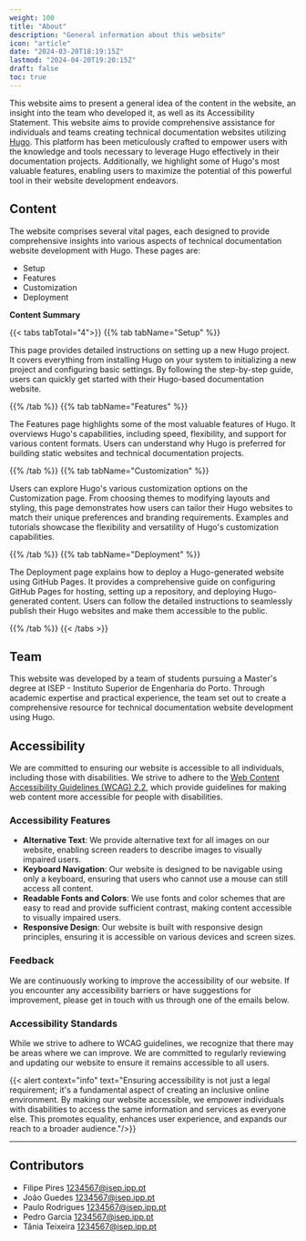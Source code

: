 ```yaml
---
weight: 100
title: "About"
description: "General information about this website"
icon: "article"
date: "2024-03-20T18:19:15Z"
lastmod: "2024-04-20T19:20:15Z"
draft: false
toc: true
---
```


This website aims to present a general idea of the content in the website, an insight into the team who developed it, as well as its Accessibility Statement.
This website aims to provide comprehensive assistance for individuals and teams creating technical documentation websites utilizing [Hugo](https://gohugo.io). This platform has been meticulously crafted to empower users with the knowledge and tools necessary to leverage Hugo effectively in their documentation projects. Additionally, we highlight some of Hugo's most valuable features, enabling users to maximize the potential of this powerful tool in their website development endeavors.

## Content

The website comprises several vital pages, each designed to provide comprehensive insights into various aspects of technical documentation website development with Hugo. These pages are:
- Setup
- Features
- Customization
- Deployment
  
**Content Summary**

{{< tabs tabTotal="4">}}
{{% tab tabName="Setup" %}}

This page provides detailed instructions on setting up a new Hugo project. It covers everything from installing Hugo on your system to initializing a new project and configuring basic settings. By following the step-by-step guide, users can quickly get started with their Hugo-based documentation website.

{{% /tab %}}
{{% tab tabName="Features" %}}

The Features page highlights some of the most valuable features of Hugo. It overviews Hugo's capabilities, including speed, flexibility, and support for various content formats. Users can understand why Hugo is preferred for building static websites and technical documentation projects.

{{% /tab %}}
{{% tab tabName="Customization" %}}

Users can explore Hugo's various customization options on the Customization page. From choosing themes to modifying layouts and styling, this page demonstrates how users can tailor their Hugo websites to match their unique preferences and branding requirements. Examples and tutorials showcase the flexibility and versatility of Hugo's customization capabilities.

{{% /tab %}}
{{% tab tabName="Deployment" %}}

The Deployment page explains how to deploy a Hugo-generated website using GitHub Pages. It provides a comprehensive guide on configuring GitHub Pages for hosting, setting up a repository, and deploying Hugo-generated content.
Users can follow the detailed instructions to seamlessly publish their Hugo websites and make them accessible to the public.

{{% /tab %}}
{{< /tabs >}}

## Team

This website was developed by a team of students pursuing a Master's degree at ISEP - Instituto Superior de Engenharia do Porto. Through academic expertise and practical experience, the team set out to create a comprehensive resource for technical documentation website development using Hugo.

## Accessibility

We are committed to ensuring our website is accessible to all individuals, including those with disabilities. We strive to adhere to the [Web Content Accessibility Guidelines (WCAG) 2.2](https://www.w3.org/WAI/standards-guidelines/wcag/), which provide guidelines for making web content more accessible for people with disabilities.

### Accessibility Features

- **Alternative Text**: We provide alternative text for all images on our website, enabling screen readers to describe images to visually impaired users.
- **Keyboard Navigation**: Our website is designed to be navigable using only a keyboard, ensuring that users who cannot use a mouse can still access all content.
- **Readable Fonts and Colors**: We use fonts and color schemes that are easy to read and provide sufficient contrast, making content accessible to visually impaired users.
- **Responsive Design**: Our website is built with responsive design principles, ensuring it is accessible on various devices and screen sizes.

### Feedback

We are continuously working to improve the accessibility of our website. If you encounter any accessibility barriers or have suggestions for improvement, please get in touch with us through one of the emails below.

### Accessibility Standards

While we strive to adhere to WCAG guidelines, we recognize that there may be areas where we can improve. We are committed to regularly reviewing and updating our website to ensure it remains accessible to all users.

{{< alert context="info" text="Ensuring accessibility is not just a legal requirement; it's a fundamental aspect of creating an inclusive online environment. By making our website accessible, we empower individuals with disabilities to access the same information and services as everyone else. This promotes equality, enhances user experience, and expands our reach to a broader audience."/>}}

***

## Contributors

- Filipe Pires 1234567@isep.ipp.pt
- João Guedes 1234567@isep.ipp.pt 
- Paulo Rodrigues 1234567@isep.ipp.pt 
- Pedro Garcia 1234567@isep.ipp.pt
- Tânia Teixeira 1234567@isep.ipp.pt